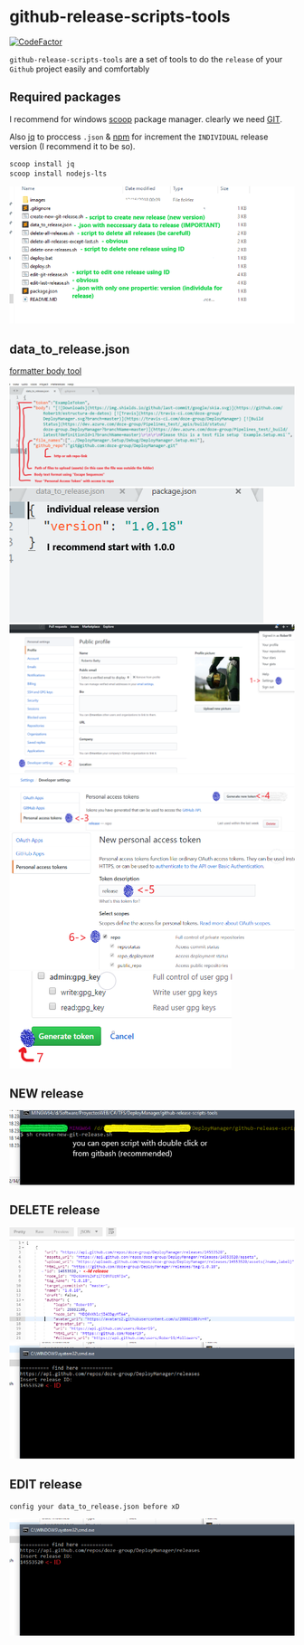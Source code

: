 # github-release-scripts-tools

[![CodeFactor](https://www.codefactor.io/repository/github/rober19/github-release-scripts-tools/badge/master)](https://www.codefactor.io/repository/github/rober19/github-release-scripts-tools/overview/master)

`github-release-scripts-tools` are a set of tools to do the `release` of your `Github` project easily and comfortably

## Required packages

I recommend for windows [scoop](https://scoop.sh/) package manager.
clearly we need [GIT](https://git-scm.com/).

Also [jq](https://stedolan.github.io/jq/) to proccess  `.json` & [npm](https://www.npmjs.com/get-npm) for increment the `INDIVIDUAL` release version (I recommend it to be so).
```bash
scoop install jq
scoop install nodejs-lts
```

![](images/image1.png?raw=true "")
## data_to_release.json

[formatter body tool](https://www.freeformatter.com/java-dotnet-escape.html#ad-output)

![](images/image2.png?raw=true "")
![](images/image8.png?raw=true "")
![](images/image3.png?raw=true "")
![](images/image4.png?raw=true "")
![](images/image5.png?raw=true "")
![](images/image10.png?raw=true "")

## NEW release
![](images/image9.png?raw=true "")

## DELETE release
![](images/image6.png?raw=true "")
![](images/image7.png?raw=true "")

## EDIT release
`config your data_to_release.json before xD`

![](images/image7.png?raw=true "")



